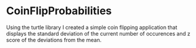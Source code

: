 # CoinFlipProbabilities

Using the turtle library I created a simple coin flipping application that displays the standard deviation of the current number of occurences and z score of the deviations from the mean.
